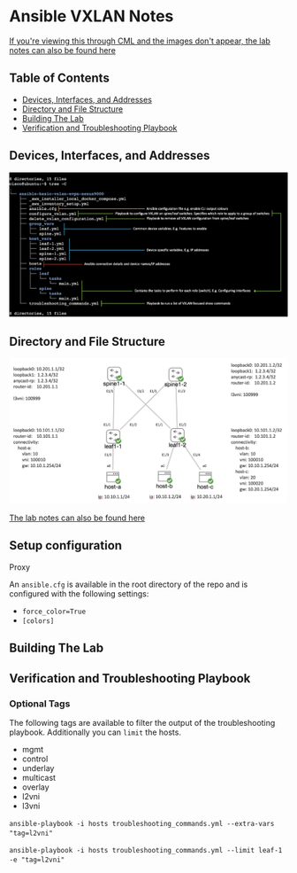 # Ansible VXLAN Notes

[If you're viewing this through CML and the images don't appear, the lab notes can also be found here](https://github.com/conmurphy/ansible-basic-vxlan-evpn-nexus9000)

## Table of Contents
- [Devices, Interfaces, and Addresses](#devices-interfaces-and-addresses)
- [Directory and File Structure](#directory-and-file-structure)
- [Building The Lab](#building-the-lab)
- [Verification and Troubleshooting Playbook](#verification-and-troubleshooting-playbook)

## Devices, Interfaces, and Addresses

<img src="https://github.com/conmurphy/ansible-basic-vxlan-evpn-nexus9000/blob/main/images/directory.png?raw=true" alt="Directory and file structure" />


## Directory and File Structure

<img src="https://github.com/conmurphy/ansible-basic-vxlan-evpn-nexus9000/blob/main/images/topology.png?raw=true" alt="Lab Topology" />

[The lab notes can also be found here](https://github.com/conmurphy/ansible-basic-vxlan-evpn-nexus9000)


## Setup configuration

Proxy

An `ansible.cfg` is available in the root directory of the repo and is configured with the following settings:

- `force_color=True`
- `[colors]` 

## Building The Lab


## Verification and Troubleshooting Playbook

### Optional Tags

The following tags are available to filter the output of the troubleshooting playbook. Additionally you can `limit` the hosts.

- mgmt
- control
- underlay
- multicast
- overlay
- l2vni
- l3vni

`ansible-playbook -i hosts troubleshooting_commands.yml --extra-vars "tag=l2vni"`

`ansible-playbook -i hosts troubleshooting_commands.yml --limit leaf-1 -e "tag=l2vni"`
